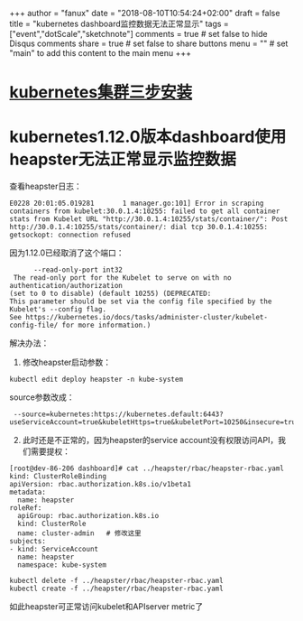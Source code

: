 +++
author = "fanux"
date = "2018-08-10T10:54:24+02:00"
draft = false
title = "kubernetes dashboard监控数据无法正常显示"
tags = ["event","dotScale","sketchnote"]
comments = true     # set false to hide Disqus comments
share = true        # set false to share buttons
menu = ""           # set "main" to add this content to the main menu
+++

# [kubernetes集群三步安装](https://sealyun.com/pro/products/)

# kubernetes1.12.0版本dashboard使用heapster无法正常显示监控数据

查看heapster日志：
```
E0228 20:01:05.019281       1 manager.go:101] Error in scraping containers from kubelet:30.0.1.4:10255: failed to get all container stats from Kubelet URL "http://30.0.1.4:10255/stats/container/": Post http://30.0.1.4:10255/stats/container/: dial tcp 30.0.1.4:10255: getsockopt: connection refused
```
因为1.12.0已经取消了这个端口：

```
      --read-only-port int32    
 The read-only port for the Kubelet to serve on with no authentication/authorization 
(set to 0 to disable) (default 10255) (DEPRECATED: 
This parameter should be set via the config file specified by the Kubelet's --config flag. 
See https://kubernetes.io/docs/tasks/administer-cluster/kubelet-config-file/ for more information.)
```

解决办法：

1. 修改heapster启动参数：
```
kubectl edit deploy heapster -n kube-system
```
source参数改成：
```
 --source=kubernetes:https://kubernetes.default:6443?useServiceAccount=true&kubeletHttps=true&kubeletPort=10250&insecure=true
```

2. 此时还是不正常的，因为heapster的service account没有权限访问API，我们需要提权：

```
[root@dev-86-206 dashboard]# cat ../heapster/rbac/heapster-rbac.yaml
kind: ClusterRoleBinding
apiVersion: rbac.authorization.k8s.io/v1beta1
metadata:
  name: heapster
roleRef:
  apiGroup: rbac.authorization.k8s.io
  kind: ClusterRole
  name: cluster-admin   # 修改这里
subjects:
- kind: ServiceAccount
  name: heapster
  namespace: kube-system
```

```
kubectl delete -f ../heapster/rbac/heapster-rbac.yaml
kubectl create -f ../heapster/rbac/heapster-rbac.yaml
```

如此heapster可正常访问kubelet和APIserver metric了

